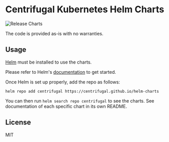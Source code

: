 # Centrifugal Kubernetes Helm Charts

![Release Charts](https://github.com/centrifugal/helm-charts/workflows/Release%20Charts/badge.svg?branch=master)

The code is provided as-is with no warranties.

## Usage

[Helm](https://helm.sh) must be installed to use the charts.

Please refer to Helm's [documentation](https://helm.sh/docs/) to get started.

Once Helm is set up properly, add the repo as follows:

```
helm repo add centrifugal https://centrifugal.github.io/helm-charts
```

You can then run `helm search repo centrifugal` to see the charts. See documentation of each specific chart in its own README.

## License

MIT
